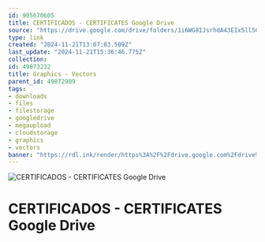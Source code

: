 ```yaml
---
id: 905670605
title: CERTIFICADOS - CERTIFICATES Google Drive
source: "https://drive.google.com/drive/folders/1i6WG8IJsrhdA43EIx5ll5GrTmoZC-gEq?usp=sharing"
type: link
created: "2024-11-21T13:07:03.509Z"
last_update: "2024-11-21T15:36:46.775Z"
collection:
id: 49873232
title: Graphics - Vectors
parent_id: 49872909
tags:
- downloads
- files
- filestorage
- googledrive
- megaupload
- cloudstorage
- graphics
- vectors
banner: "https://rdl.ink/render/https%3A%2F%2Fdrive.google.com%2Fdrive%2Ffolders%2F1i6WG8IJsrhdA43EIx5ll5GrTmoZC-gEq%3Fusp%3Dsharing"
---
```


![CERTIFICADOS - CERTIFICATES Google Drive](https://rdl.ink/render/https%3A%2F%2Fdrive.google.com%2Fdrive%2Ffolders%2F1i6WG8IJsrhdA43EIx5ll5GrTmoZC-gEq%3Fusp%3Dsharing)

# CERTIFICADOS - CERTIFICATES Google Drive

